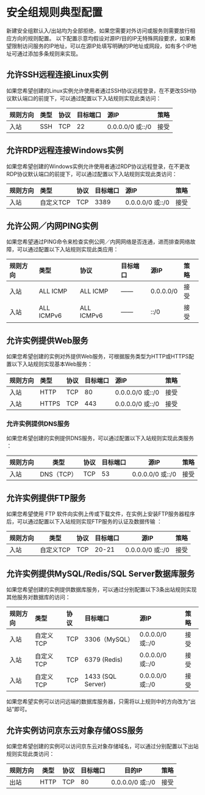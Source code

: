 # 安全组规则典型配置
新建安全组默认入/出站均为全部拒绝，如果您需要对外访问或服务则需要放行相应方向的规则配置。
以下配置示意均假设对源IP/目的IP无特殊网段要求，如果希望限制访问服务的IP地址，可以在源IP处填写明确的IP地址或网段，如有多个IP地址可通过添加多条规则来实现。

## 允许SSH远程连接Linux实例
如果您希望创建的Linux实例允许使用者通过SSH协议远程登录，在不更改SSH协议默认端口的前提下，可以通过配置以下入站规则实现此类访问：

|  **规则方向**   |  **类型**   |  **协议**   |  **目标端口**   |  **源IP**   |  **策略**   |
| :--- | :--- | :--- | :--- | :--- | :--- |
|  入站   |  SSH   |   TCP |   22  |  0.0.0.0/0 或::/0   |  接受   |

## 允许RDP远程连接Windows实例
如果您希望创建的Windows实例允许使用者通过RDP协议远程登录，在不更改RDP协议默认端口的前提下，可以通过配置以下入站规则实现此类访问：

|  **规则方向**   |  **类型**   |  **协议**   |  **目标端口**   |  **源IP**   |  **策略**   |
| :--- | :--- | :--- | :--- | :--- | :--- |
|  入站   |  自定义TCP |   TCP |   3389  |  0.0.0.0/0 或::/0   |  接受   |

## 允许公网／内网PING实例
如果您希望通过PING命令来检查实例公网／内网网络是否连通，进而排查网络故障，可以通过配置以下入站规则实现此类应用：

|  **规则方向**   |  **类型**   |  **协议**   |  **目标端口**   |  **源IP**   |  **策略**   |
| :--- | :--- | :--- | :--- | :--- | :--- |
| 入站  | ALL ICMP| ALL ICMP |  ——  |  0.0.0.0/0  |  接受   |
| 入站  | ALL ICMPv6| ALL ICMPv6 |  ——  | ::/0    |  接受   |

## 允许实例提供Web服务
如果您希望创建的实例对外提供Web服务，可根据服务类型为HTTP或HTTPS配置以下入站规则实现基本Web服务：

|  **规则方向**   |  **类型**   |  **协议**   |  **目标端口**   |  **源IP**   |  **策略**   |
| :--- | :--- | :--- | :--- | :--- | :--- |
|  入站   | HTTP |   TCP |   80  |  0.0.0.0/0 或::/0   |  接受   |
|  入站   |  HTTPS |   TCP |   443  |  0.0.0.0/0 或::/0    |  接受   |

### 允许实例提供DNS服务
如果您希望创建的实例提供DNS服务，可以通过配置以下入站规则实现此类服务 ：

|  **规则方向**   |  **类型**   |  **协议**   |  **目标端口**   |  **源IP**   |  **策略**   |
| --- | --- | --- | --- | --- | --- |
|  入站   | DNS（TCP） |   TCP |   53 |  0.0.0.0/0 或::/0    |  接受   |

## 允许实例提供FTP服务
如果您希望使用 FTP 软件向实例上传或下载文件，在实例上安装FTP服务器程序后，可以通过配置以下入站规则实现FTP服务的认证及数据传输 ：

|  **规则方向**   |  **类型**   |  **协议**   |  **目标端口**   |  **源IP**   |  **策略**   |
| --- | --- | --- | --- | --- | --- |
|  入站   | 自定义TCP |   TCP |   20-21 |  0.0.0.0/0 或::/0   |  接受   |

## 允许实例提供MySQL/Redis/SQL Server数据库服务
如果您希望创建的实例提供数据库服务，可以通过分别配置以下3条出站规则实现其他服务对数据库的访问：

|  **规则方向**   |  **类型**   |  **协议**   |  **目标端口**   |  **源IP**   |  **策略**   |
| :--- | :--- | :--- | :--- | :--- | :--- |
|  入站   |自定义TCP |   TCP |   3306（MySQL）  |  0.0.0.0/0 或::/0   |  接受   |
|  入站   |  自定义TCP |   TCP |  6379 (Redis)  |0.0.0.0/0 或::/0  |  接受   |
|  入站   |  自定义TCP |   TCP |    1433 (SQL Server)  |0.0.0.0/0 或::/0  |  接受   |

如果您希望实例可以访问远端的数据库服务器，只需将以上规则中的方向改为“出站”即可。

## 允许实例访问京东云对象存储OSS服务
如果您希望创建的实例可以访问京东云对象存储域名，可以通过分别配置以下出站规则实现此类访问：

|  **规则方向**   |  **类型**   |  **协议**   |  **目标端口**   |  **目的IP**   |  **策略**   |
| --- | --- | --- | --- | --- | --- |
|  出站   | HTTP |   TCP |   80 |  0.0.0.0/0 或::/0   |  接受   |


